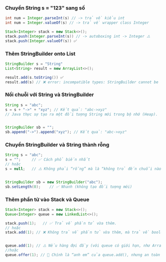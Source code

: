 ### Chuyển String s = "123" sang số 
```java
int num = Integer.parseInt(s) // -> trả về kiểu int
int num = Integer.valueOf(s) // -> trả về wrapper class Integer

Stack<Integer> stack = new Stack<>();
stack.push(Integer.parseInt(s)) // -> autoboxing int -> Integer ⚠️
stack.push(Integer.valueOf(s)) ✅
```




### Thêm StringBuilder onto List<String>
```java
StringBuilder s = "String"
List<String> result = new ArrayList<>();

result.add(s.toString()) ✅
result.add(s) // ❌ error: incompatible types: StringBuilder cannot be converted to String
```




### Nối chuỗi với String và StringBuilder
```java
String s = "abc";
s = s + "->" + "xyz"; // Kết quả: "abc->xyz" 
// Java thực sự tạo ra một đối tượng String mới trong bộ nhớ (Heap).


StringBuilder sb = "";
sb.append("->").append("xyz"); // Kết quả: "abc->xyz"
```



### Chuyển StringBuilder và String thành rỗng
```java
String s = "abc";
s = "";     // ✅ Cách phổ biến nhất
// hoặc
s = null;   // ⚠️ Không phải “rỗng” mà là “không trỏ đến chuỗi nào”


StringBuilder sb = new StringBuilder("abc");
sb.setLength(0);    // ✅ Nhanh (không tạo đối tượng mới)
```



### Thêm phần từ vào Stack và Queue
```java
Stack<Integer> stack = new Stack<>();
Queue<Integer> queue = new LinkedList<>();

stack.push(1);   // ✅ Trả về phần tử vừa thêm.
// hoặc
stack.add(1); // ❌ Không trả về phần tử vừa thêm, mà trả về boolean (true nếu thêm thành công).


queue.add(1); // ⚠️ Nếu hàng đợi đầy (với queue có giới hạn, như ArrayBlockingQueue) → ném Exception (IllegalStateException).
//hoặc
queue.offer(1); // 🚫 Chính là “anh em” của queue.add(), nhưng an toàn hơn.  Nhưng không ném exception nếu đầy — chỉ trả về false.
```

